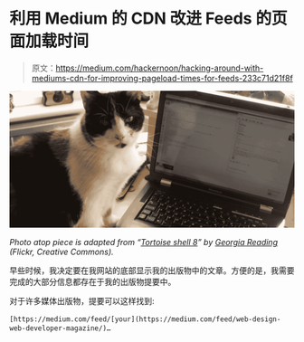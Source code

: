 # 利用 Medium 的 CDN 改进 Feeds 的页面加载时间

> 原文：<https://medium.com/hackernoon/hacking-around-with-mediums-cdn-for-improving-pageload-times-for-feeds-233c71d21f8f>

![](img/e4cabf9b4239b88c4821881fc5f33439.png)

*Photo atop piece is adapted from “*[*Tortoise shell 8*](https://www.flickr.com/photos/7193008@N02/1443793915/in/photolist-3czPCx-89kfzb-2UF2JA-92P3d5-9VoVqP-6kPcyC-23iqPx-9q8n1f-8VUsmx-TeqMG-2UF2Ey-S9RtJq-5AzhND-qsNqTg-7YqV6s-55YEtj-qsFZPG-Qiie2p-5g2G8A-5fXmLB-4G8mT6-4G8mXi-6mHZo6-8ZhTWo-3972dm-4DVurK-55UvMB-3ftGR4-5hhbCB-7T8oFD-55YJ85-csqWa-6jZAHZ-c6eyrE-CJumwW-9Vbawy-SFM1cL-4GqXdd-Paazg7-9orKfY-5TR9h8-8Nok58-gzApTa-5AzJbW-7xyFbP-5kYu7j-53yvf4-5BsZ7Z-7yzmrK-2k3Su6)*” by* [*Georgia Reading*](https://www.flickr.com/photos/7193008@N02/) *(Flickr, Creative Commons).*

早些时候，我决定要在我网站的底部显示我的出版物中的文章。方便的是，我需要完成的大部分信息都存在于我的出版物提要中。

对于许多媒体出版物，提要可以这样找到:

```
[https://medium.com/feed/[your](https://medium.com/feed/web-design-web-developer-magazine/)…
```